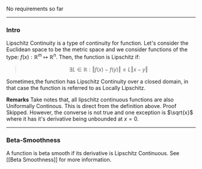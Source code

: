 No requirements so far

---
### **Intro**

Lipschitz Continuity is a type of continuity for function. Let's consider the Euclidean space to be the metric space and we consider functions of the type: $f(x):\mathbb{R}^m\mapsto \mathbb{R}^n$. Then, the function is Lipschitz if: 

> $$
> \exists L\in \mathbb{R}: \Vert f(x) - f(y)\Vert \le L \Vert x - y\Vert
> $$

Sometimes,the function has Lipschitz Continuity over a closed domain, in that case the function is referred to as Locally Lipschitz. 

**Remarks**
Take notes that, all lipschitz continuous functions are also Uniformally Continous. This is direct from the definition above. Proof Skipped. However, the converse is not true and one exception is $\sqrt{x}$ where it has it's derivative being unbounded at $x = 0$. 




---
### **Beta-Smoothness**

A function is beta smooth if its derivative is Lipschitz Continuous.  See [[Beta Smoothness]] for more information. 
